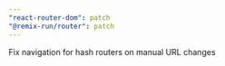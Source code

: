```yaml
---
"react-router-dom": patch
"@remix-run/router": patch
---
```


Fix navigation for hash routers on manual URL changes
